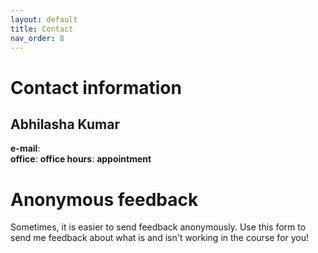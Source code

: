 ```yaml
---
layout: default
title: Contact
nav_order: 8
---
```


# Contact information

## Abhilasha Kumar
**e-mail**: <br>
**office**:
**office hours**: 
**appointment**


# Anonymous feedback

Sometimes, it is easier to send feedback anonymously. Use this form to send me feedback about what is and isn't working in the course for you!

